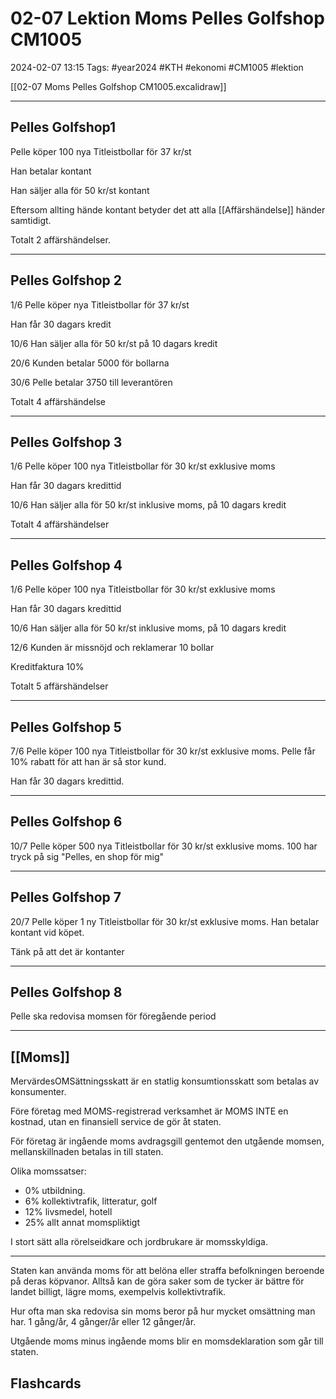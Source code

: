 # 02-07 Lektion Moms Pelles Golfshop CM1005

2024-02-07 13:15
Tags: #year2024 #KTH #ekonomi #CM1005 #lektion

[[02-07 Moms Pelles Golfshop CM1005.excalidraw]]

---
## Pelles Golfshop1

Pelle köper 100 nya Titleistbollar för 37 kr/st

Han betalar kontant

Han säljer alla för 50 kr/st kontant

Eftersom allting hände kontant betyder det att alla [[Affärshändelse]] händer samtidigt.

Totalt 2 affärshändelser.

---

## Pelles Golfshop 2

1/6 Pelle köper nya Titleistbollar för 37 kr/st

Han får 30 dagars kredit

10/6 Han säljer alla för 50 kr/st på 10 dagars kredit

20/6 Kunden betalar 5000 för bollarna

30/6 Pelle betalar 3750 till leverantören

Totalt 4 affärshändelse

---

## Pelles Golfshop 3

1/6 Pelle köper 100 nya Titleistbollar för 30 kr/st exklusive moms

Han får 30 dagars kredittid

10/6 Han säljer alla för 50 kr/st inklusive moms, på 10 dagars kredit

Totalt 4 affärshändelser

---
## Pelles Golfshop 4

1/6 Pelle köper 100 nya Titleistbollar för 30 kr/st exklusive moms

Han får 30 dagars kredittid

10/6 Han säljer alla för 50 kr/st inklusive moms, på 10 dagars kredit

12/6 Kunden är missnöjd och reklamerar 10 bollar

Kreditfaktura 10%

Totalt 5 affärshändelser

---

## Pelles Golfshop 5

7/6 Pelle köper 100 nya Titleistbollar för 30 kr/st exklusive moms. Pelle får 10% rabatt för att han är så stor kund.

Han får 30 dagars kredittid.

---

## Pelles Golfshop 6

10/7 Pelle köper 500 nya Titleistbollar för 30 kr/st exklusive moms. 100 har tryck på sig "Pelles, en shop för mig"

---

## Pelles Golfshop 7

20/7 Pelle köper 1 ny Titleistbollar för 30 kr/st exklusive moms. Han betalar kontant vid köpet.

Tänk på att det är kontanter

---

## Pelles Golfshop 8

Pelle ska redovisa momsen för föregående period

---

## [[Moms]]

MervärdesOMSättningsskatt är en statlig konsumtionsskatt som betalas av konsumenter.

Före företag med MOMS-registrerad verksamhet är MOMS INTE en kostnad, utan en finansiell service de gör åt staten.

För företag är ingående moms avdragsgill gentemot den utgående momsen, mellanskillnaden betalas in till staten.

Olika momssatser:

- 0% utbildning.
- 6% kollektivtrafik, litteratur, golf
- 12% livsmedel, hotell
- 25% allt annat momspliktigt

I stort sätt alla rörelseidkare och jordbrukare är momsskyldiga.

---
Staten kan använda moms för att belöna eller straffa befolkningen beroende på deras köpvanor. Alltså kan de göra saker som de tycker är bättre för landet billigt, lägre moms, exempelvis kollektivtrafik.

Hur ofta man ska redovisa sin moms beror på hur mycket omsättning man har. 1 gång/år, 4 gånger/år eller 12 gånger/år.

Utgående moms minus ingående moms blir en momsdeklaration som går till staten.

## Flashcards

